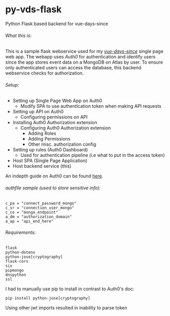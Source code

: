 # py-vds-flask
Python Flask based backend for vue-days-since

###### What this is:
This is a sample flask webservice used for my [*vue-days-since*](https://github.com/1andyn/vue-days-since) single page web app.
The webapp uses *Auth0* for authentication and identify users since the app stores event data on a MongoDB on Atlas by user.
To ensure only authenticated users can access the database, this backend webservice checks for authorization.

###### Setup:
 * Setting up Single Page Web App on Auth0
    * Modify SPA to use authentication token when making API requests
 * Setting up API on Auth0
    * Configuring permissions on API
 * Installing Auth0 Authorization extension
    * Configuring Auth0 Authorization extension
        * Adding Roles
        * Adding Permissions
        * Other misc. authorization config
 * Setting up rules (Auth0 Dashboard)
    * Used for authentication pipeline (i.e what to put in the access token)
 * Host SPA (Single Page Application)
 * Host backend service (this)
 
 An indepth guide on Auth0 can be found [here](https://auth0.com/docs/architecture-scenarios/spa-api).

###### authfile sample (used to store sensitive info):
```
c_pa = "connect_password_mongo"
c_sr = "connection_user_mongo"
c_co = "mongo_endpoint"
a_dm = "authorization_domain"
a_ap = "api_end_here"
```
 
###### Requirements:
```
flask
python-dotenv
python-jose[cryptography]
flask-cors
six
pipmongo
dnspython
ssl
```

I had to manually use pip to install in contrast to Auth0's doc:
```
pip install python-jose[cryptography]
```
Using other jwt imports resulted in inability to parse token
